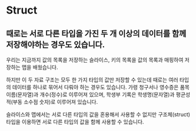 # Struct

## 때로는 서로 다른 타입을 가진 두 개 이상의 데이터를 함께 저장해야하는 경우도 있습니다.
우리는 지금까지 값의 목록을 저장하는 슬라이스, 키의 목록을 값의 목록과 매핑하여 저장하는 맵을 배웠습니다. 

하지만 이 두 자료 구조는 모두 한 가지 타입의 값만 저장할 수 있는데 때로는 여러 타입의 데이터를 하나로 묶어서 다뤄야 하는 경우도 있습니다. 가령 청구서나 영수증은 품목 이름(문자열)과 개수(정수)로 이루어져 있으며, 학생부 기록은 학생명(문자열)과 평균성적(부동 소수점 숫자)로 이루어져 있습니다. 

슬라이스와 맵에서는 서로 다른 타입의 값을 혼용해서 사용할 수 없지만 구조체(struct) 타입을 이용하면 서로 다른 타입의 값을 함께 사용할 수 있습니다.